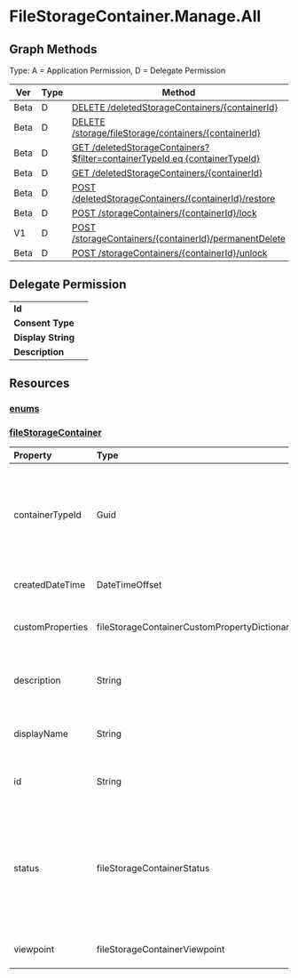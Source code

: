 # FileStorageContainer.Manage.All

## Graph Methods

Type: A = Application Permission, D = Delegate Permission

|Ver|Type|Method|
|-------|----|------|
|Beta|D|[DELETE /deletedStorageContainers/{containerId}](https://docs.microsoft.com/graph/api/filestorage-delete-deletedcontainers?view=graph-rest-beta&tabs=http)|
|Beta|D|[DELETE /storage/fileStorage/containers/{containerId}](https://docs.microsoft.com/graph/api/filestorage-delete-containers?view=graph-rest-beta&tabs=http)|
|Beta|D|[GET /deletedStorageContainers?$filter=containerTypeId eq {containerTypeId}](https://docs.microsoft.com/graph/api/filestorage-list-deletedcontainers?view=graph-rest-beta&tabs=http)|
|Beta|D|[GET /deletedStorageContainers/{containerId}](https://docs.microsoft.com/graph/api/filestorage-get-deletedcontainers?view=graph-rest-beta&tabs=http)|
|Beta|D|[POST /deletedStorageContainers/{containerId}/restore](https://docs.microsoft.com/graph/api/filestoragecontainer-restore?view=graph-rest-beta&tabs=http)|
|Beta|D|[POST /storageContainers/{containerId}/lock](https://docs.microsoft.com/graph/api/filestoragecontainer-lock?view=graph-rest-beta&tabs=http)|
|V1|D|[POST /storageContainers/{containerId}/permanentDelete](https://docs.microsoft.com/graph/api/filestoragecontainer-permanentdelete?view=graph-rest-1.0&tabs=http)|
|Beta|D|[POST /storageContainers/{containerId}/unlock](https://docs.microsoft.com/graph/api/filestoragecontainer-unlock?view=graph-rest-beta&tabs=http)|
## Delegate Permission
|||
|-|-|
|**Id**||
|**Consent Type**||
|**Display String**||
|**Description**||
## Resources
### [enums](https://docs.microsoft.com/graph/api/resources/enums?view=graph-rest-1.0&tabs=http)

### [fileStorageContainer ](https://docs.microsoft.com/graph/api/resources/filestoragecontainer?view=graph-rest-1.0&tabs=http)
|Property|Type|Description|
|:---|:---|:---|
|containerTypeId|Guid|Container type ID of the **fileStorageContainer**. For details about container types, see Container Types. Each container must have only one container type. Read-only.|
|createdDateTime|DateTimeOffset|Date and time of the **fileStorageContainer** creation. Read-only.|
|customProperties|fileStorageContainerCustomPropertyDictionary|Custom property collection for the **fileStorageContainer**. Read-write.|
|description|String|Provides a user-visible description of the **fileStorageContainer**. Read-write.|
|displayName|String|The display name of the **fileStorageContainer**. Read-write.|
|id|String|The unique stable identifier of the **filerStorageContainer**. Read-only.|
|status|fileStorageContainerStatus|Status of the **fileStorageContainer**. Containers are created as inactive and require activation. Inactive containers are subjected to automatic deletion in 24 hours. The possible values are: `inactive `,  `active `. Read-only.|
|viewpoint|fileStorageContainerViewpoint|Data specific to the current user. Read-only.|
